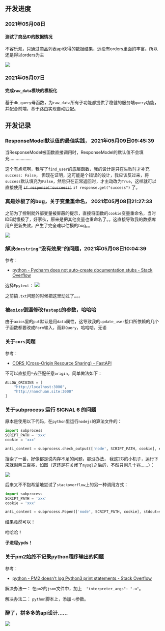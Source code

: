 ## 开发进度
### 2021年05月08日
#### 测试了商品ID的数据情况
不容乐观，只通过商品列表api获得的数据结果，远没有orders里面的丰富，所以还是得以orders为主

![](http://mark-vue-oss.oss-cn-hangzhou.aliyuncs.com/pasteimageintomarkdown/2021-05-08/66318202450289.png?Expires=4774010692&OSSAccessKeyId=LTAI4G8kArj75ch3irL8mUUJ&Signature=NaztxS3FZV3WWnSsRg7qYJDprsw%3D)


### 2021年05月07日
#### 完成`raw_data`模块的模板化
基于`db_query`母函数，为`raw_data`所有子功能都提供了稳健的服务端`query`功能，并配合前端，基于路由实现自动匹配。


## 开发记录

### ResponseModel默认值的最佳实践， 2021年05月09日09:45:39

当ResponseModel被函数直接调用时，ResponseModel的默认值不会填充………………

这个有点坑啊，我写了`find_user`的底层函数，我的设计是只在失败时才补充`success: False`，
但现在证明，这可能是个错误的设计，我应该反过来，将`success`默认填充为`False`，然后只在正常返回时，才主动改为`True`，这样就可以直接使用 <del>`if response['succeess]`</del> `if response.get("success")` 了。



### 真是妙极了的bug，关于变量重命名， 2021年05月08日21:27:33
之前为了控制就外部变量被屏蔽的提示，直接将函数的`cookie`变量重命名，当时IDE就慢极了，好家伙，原来是把其他变量也重命名了。。这直接导致我的数据库用户更新失效，产生了完全难以估摸的bug。。

![](http://mark-vue-oss.oss-cn-hangzhou.aliyuncs.com/pasteimageintomarkdown/2021-05-08/49364871627935.png?Expires=4774080467&OSSAccessKeyId=LTAI4G8kArj75ch3irL8mUUJ&Signature=iccTnCMeC94AfY%2FEDyxiNN7xjYQ%3D)

### 解决`docstring`"没有效果"的问题，2021年05月08日10:04:39
参考：
- [python - Pycharm does not auto-create documentation stubs - Stack Overflow](https://stackoverflow.com/questions/36292999/pycharm-does-not-auto-create-documentation-stubs)

选择`Epytext`：
![](http://mark-vue-oss.oss-cn-hangzhou.aliyuncs.com/pasteimageintomarkdown/2021-05-08/8427489537226.png?Expires=4774039530&OSSAccessKeyId=LTAI4G8kArj75ch3irL8mUUJ&Signature=HNZRuco1lMNTJNI6ss2GJOsPxWg%3D)

之前搞`.txt`问题的时候把这里动过了。。。

### 被`axios`倒逼修改`fastapi`的参数，哈哈哈
由于`axios`里的`put`默认是用`data`属性，这导致我的`update_user`接口所依赖的几个子函数都要改成`Form`输入，而非`Query`，哈哈哈，无语

### 关于`cors`问题
参考：
- [CORS (Cross-Origin Resource Sharing) - FastAPI](https://fastapi.tiangolo.com/tutorial/cors/)

不可以直接用`*`去匹配任意`origin`，简单做法如下：
```python
ALLOW_ORIGINS = [
    "http://localhost:3000",
    "http://nanchuan.site:3000"
]
```

### 关于subprocess 运行 SIGNAL 6 的问题

原本是使用以下代码，在`python`里运行`nodejs`的算法文件的：

```python
import subprocess
SCRIPT_PATH = 'xxx'
cookie = 'xxx'

anti_content = subprocess.check_output(['node', SCRIPT_PATH, cookie], encoding='utf-8').strip()
```

搜索了一番，好像都是说内存不足的问题，那没办法， 我这2G的小机子，运行下来就剩两三百兆，如图（这还是在关闭了`mysql`之后的，不然只剩几十兆……）：

![](http://mark-vue-oss.oss-cn-hangzhou.aliyuncs.com/pasteimageintomarkdown/2021-05-06/45966396673178.png?Expires=4773903033&OSSAccessKeyId=LTAI4G8kArj75ch3irL8mUUJ&Signature=NEE78sHxBuLNtSJeaKlMXglXit4%3D)


后来又不不抱希望地尝试了`stackoverflow`上的另一种调用方式：
```python
import subprocess
SCRIPT_PATH = 'xxx'
cookie = 'xxx'

anti_content = subprocess.Popen(['node', SCRIPT_PATH, cookie], stdout=subprocess.PIPE, encoding='utf-8').stdout.read().strip()
```

结果竟然可以！

哈哈哈！

**子进程yyds！**

### 关于pm2始终不记录python程序输出的问题
参考：
- [python - PM2 doesn't log Python3 print statements - Stack Overflow](https://stackoverflow.com/questions/37959217/pm2-doesnt-log-python3-print-statements)

解决办法一：
在`pm2`的`json`文件中，加上`  "interpreter_args": "-u"`。

解决办法二：
`python`脚本上，添加`-u`参数。 

### 醉了，拼多多的api设计……
![](http://mark-vue-oss.oss-cn-hangzhou.aliyuncs.com/pasteimageintomarkdown/2021-05-06/11617979774528.png?Expires=4773868684&OSSAccessKeyId=LTAI4G8kArj75ch3irL8mUUJ&Signature=uMcOMbpzW8h2xZ9yd24CSi69bMk%3D)
